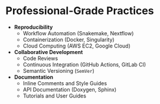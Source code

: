 # Professional-Grade Practices

- **Reproducibility**
  - Workflow Automation (Snakemake, Nextflow)
  - Containerization (Docker, Singularity)
  - Cloud Computing (AWS EC2, Google Cloud)
- **Collaborative Development**
  - Code Reviews
  - Continuous Integration (GitHub Actions, GitLab CI)
  - Semantic Versioning (`SemVer`)
- **Documentation**
  - Inline Comments and Style Guides
  - API Documentation (Doxygen, Sphinx)
  - Tutorials and User Guides